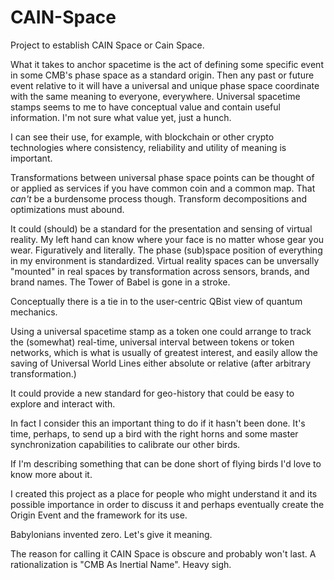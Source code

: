 # CAIN-Space
Project to establish CAIN Space or Cain Space.

What it takes to anchor spacetime is the act of defining some specific event in some CMB's phase space as a standard origin. Then any past or future event relative to it will have a universal and unique phase space coordinate with the same meaning to everyone, everywhere. Universal spacetime stamps seems to me to have conceptual value and contain useful information. I'm not sure what value yet, just a hunch.

I can see their use, for example, with blockchain or other crypto technologies where consistency, reliability and utility of meaning is important.

Transformations between universal phase space points can be thought of or applied as services if you have common coin and a common map. That _can't_ be a burdensome process though. Transform decompositions and optimizations must abound.  

It could (should) be a standard for the presentation and sensing of virtual reality. My left hand can know where your face is no matter whose gear you wear.  Figuratively and literally.  The phase (sub)space position of everything in my environment is standardized.  Virtual reality spaces can be unversally "mounted" in real spaces by transformation across sensors, brands, and brand names.  The Tower of Babel is gone in a stroke.

Conceptually there is a tie in to the user-centric QBist view of quantum mechanics. 

Using a universal spacetime stamp as a token one could arrange to track the (somewhat) real-time, universal interval between tokens or token networks, which is what is usually of greatest interest, and easily allow the saving of Universal World Lines either absolute or relative (after arbitrary transformation.)

It could provide a new standard for geo-history that could be easy to explore and interact with.

In fact I consider this an important thing to do if it hasn't been done. It's time, perhaps, to send up a bird with the right horns and some master synchronization capabilities to calibrate our other birds.

If I'm describing something that can be done short of flying birds I'd love to know more about it.

I created this project as a place for people who might understand it and its possible importance in order to discuss it and perhaps eventually create the Origin Event and the framework for its use.

Babylonians invented zero.  Let's give it meaning.

The reason for calling it CAIN Space is obscure and probably won't last.  A rationalization is "CMB As Inertial Name".  Heavy sigh.
